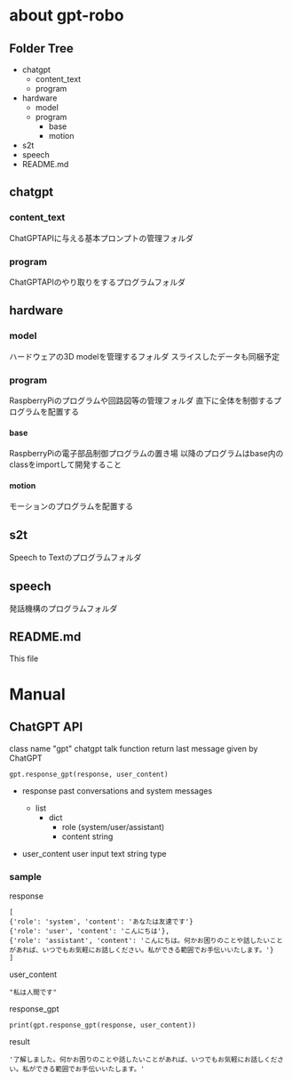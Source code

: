 # about gpt-robo
## Folder Tree
- chatgpt
  - content_text
  - program
- hardware
  - model
  - program
    - base
    - motion
- s2t
- speech
- README.md

## chatgpt
### content_text
ChatGPTAPIに与える基本プロンプトの管理フォルダ
### program
ChatGPTAPIのやり取りをするプログラムフォルダ

## hardware
### model
ハードウェアの3D modelを管理するフォルダ  スライスしたデータも同梱予定
### program
RaspberryPiのプログラムや回路図等の管理フォルダ  直下に全体を制御するプログラムを配置する
#### base
RaspberryPiの電子部品制御プログラムの置き場  以降のプログラムはbase内のclassをimportして開発すること
#### motion
モーションのプログラムを配置する

## s2t
Speech to Textのプログラムフォルダ

## speech
発話機構のプログラムフォルダ

## README.md
This file

# Manual

## ChatGPT API
class name "gpt"  chatgpt talk function  return last message given by ChatGPT
```
gpt.response_gpt(response, user_content)
```
- response
past conversations and system messages
  - list
    - dict
      - role (system/user/assistant)
      - content string

- user_content
user input text  string type

### sample
response
```
[
{'role': 'system', 'content': 'あなたは友達です'}
{'role': 'user', 'content': 'こんにちは'},
{'role': 'assistant', 'content': 'こんにちは。何かお困りのことや話したいことがあれば、いつでもお気軽にお話しください。私ができる範囲でお手伝いいたします。'}
]
```
user_content
```
"私は人間です"
```

response_gpt
```
print(gpt.response_gpt(response, user_content))
```

result
```
'了解しました。何かお困りのことや話したいことがあれば、いつでもお気軽にお話しください。私ができる範囲でお手伝いいたします。'
```
